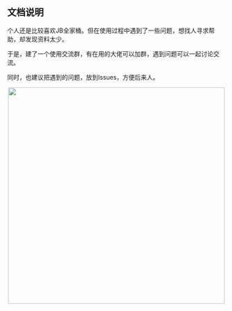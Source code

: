 ## 文档说明

个人还是比较喜欢JB全家桶。但在使用过程中遇到了一些问题，想找人寻求帮助，却发现资料太少。

于是，建了一个使用交流群，有在用的大佬可以加群，遇到问题可以一起讨论交流。

同时，也建议把遇到的问题，放到Issues，方便后来人。

<div align=center><img width="500" height="500" src="[https://user-images.githubusercontent.com/21314261/196210446-e517f81e-d8a5-49fe-a319-cd6b38b695ae.png](https://user-images.githubusercontent.com/21314261/201146623-dd5eba3f-6fc7-40fa-8025-46dcdd6f8dff.jpeg)"/></div>
